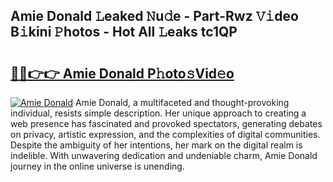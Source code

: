 ## Amie Donald 𝙻eaked 𝙽u𝚍e - Part-Rwz 𝚅𝚒deo B𝚒kini 𝙿hotos - Hot All 𝙻eaks tc1QP

# <h2><a href="http://ld4ztc.urlbe.top/?page=Amie+Donald">🔗🔗👉👉 Amie Donald P𝚑oto𝚜Vid𝚎o</a></h2>

[![Amie Donald](https://i.imgur.com/eBuTRDB.gif)](http://ld4ztc.urlbe.top/?page=Amie+Donald)
Amie Donald, a multifaceted and thought-provoking individual, resists simple description. Her unique approach to creating a web presence has fascinated and provoked spectators, generating debates on privacy, artistic expression, and the complexities of digital communities. Despite the ambiguity of her intentions, her mark on the digital realm is indelible. With unwavering dedication and undeniable charm, Amie Donald journey in the online universe is unending.
